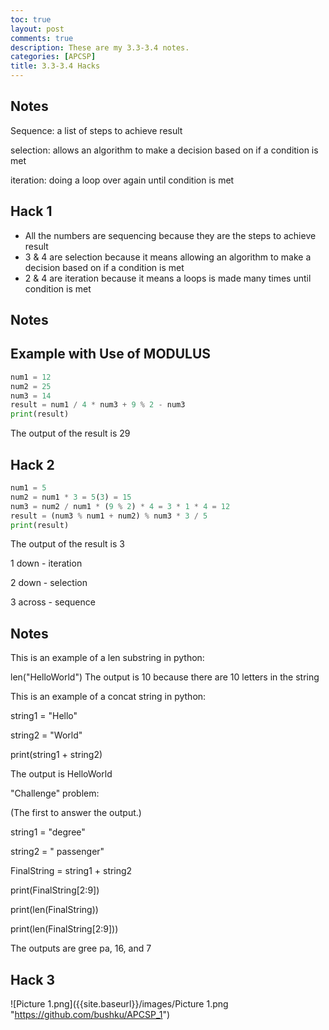 ```yaml
---
toc: true
layout: post
comments: true
description: These are my 3.3-3.4 notes.
categories: [APCSP]
title: 3.3-3.4 Hacks
---
```

## Notes
Sequence: a list of steps to achieve result

selection: allows an algorithm to make a decision based on if a condition is met

iteration: doing a loop over again until condition is met
## Hack 1
 - All the numbers are sequencing because they are the steps to achieve result
 - 3 & 4 are selection because it means allowing an algorithm to make a decision based on if a condition is met
 - 2 & 4 are iteration because it means a loops is made many times until condition is met
## Notes
## Example with Use of MODULUS 

```python
num1 = 12
num2 = 25
num3 = 14
result = num1 / 4 * num3 + 9 % 2 - num3
print(result)
```

The output of the result is 29

## Hack 2
```python
num1 = 5
num2 = num1 * 3 = 5(3) = 15
num3 = num2 / num1 * (9 % 2) * 4 = 3 * 1 * 4 = 12
result = (num3 % num1 + num2) % num3 * 3 / 5 
print(result)
```
The output of the result is 3


1 down - iteration

2 down - selection

3 across - sequence

## Notes
This is an example of a len substring in python:

len("HelloWorld")
The output is 10 because there are 10 letters in the string

This is an example of a concat string in python:

string1 = "Hello"

string2 = "World"

print(string1 + string2)

The output is HelloWorld

"Challenge" problem:

(The first to answer the output.)

string1 = "degree"

string2 = " passenger"

FinalString = string1 + string2

print(FinalString[2:9])

print(len(FinalString))

print(len(FinalString[2:9]))

The outputs are gree pa, 16, and 7

## Hack 3
![Picture 1.png]({{site.baseurl}}/images/Picture 1.png "https://github.com/bushku/APCSP_1")